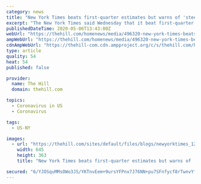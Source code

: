 ```yaml
---
category: news
title: "New York Times beats first-quarter estimates but warns of 'steep fall' in ad sales"
excerpt: "The New York Times said Wednesday that it beat first-quarter profit and revenue estimates, but warned of a \"steep fall in advertising sales\" in the second quarter due to the coronavirus pandemic."
publishedDateTime: 2020-05-06T13:43:00Z
webUrl: "https://thehill.com/homenews/media/496320-new-york-times-beats-first-quarter-estimates-but-warns-of-steep-fall-in-ad"
ampWebUrl: "https://thehill.com/homenews/media/496320-new-york-times-beats-first-quarter-estimates-but-warns-of-steep-fall-in-ad?amp"
cdnAmpWebUrl: "https://thehill-com.cdn.ampproject.org/c/s/thehill.com/homenews/media/496320-new-york-times-beats-first-quarter-estimates-but-warns-of-steep-fall-in-ad?amp"
type: article
quality: 54
heat: 54
published: false

provider:
  name: The Hill
  domain: thehill.com

topics:
  - Coronavirus in US
  - Coronavirus

tags:
  - US-NY

images:
  - url: "https://thehill.com/sites/default/files/blogs/newyorktimes_120515getty.jpg"
    width: 645
    height: 363
    title: "New York Times beats first-quarter estimates but warns of 'steep fall' in ad sales"

secured: "6/YJOSquMMsOWo3JS/YKTnvEem+9ursYFPnx7J76NN+pu7SFnfycf8rTwnvYfooNuey275MPMvvhwdRH/4D1gX47z+3uiXaVsmWB9m8YP5oGgZ/zWNmjrgRmCD/TMKD0jTswF13rSrE+nTBPfAd+qki3sz9K7mcHokT1rexo5Apz3oPKBuwrm4wXltim2Yz4bw0YfAMHqzsNL02mdlqu3umdqB4IjpbI1xRUobEfTsbSPzCzKtF7FjiMjjYNPaQZbs+QrnuA6D6JplJnYgq7qtdv9LJdUeosNwYAH9pMN6YRDa5sozAAYAHXXwb/G8yYYPZU9a2FmQBIRew+EDsB/mtw3i0PzYM/PKTRTY0zGxJvSHSszylbK7ZPTwlxA1Rcqc1XOqdysfe2a50oAL8VoYf7XR0XCutsS6ZwENH3JEzV5cJnjdsEQ1QbFFCRnuS1Mnb3gbPn88Up53m7NNiJwdiapJ2ARwCfvmYW+N99qBI=;l6BWndwTAg4O/zWGDQbaLA=="
---
```


